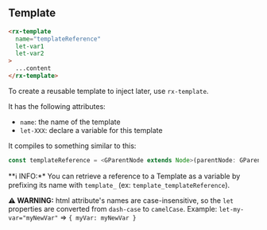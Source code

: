 ## Template

```html
<rx-template
  name="templateReference"
  let-var1
  let-var2
>
  ...content
</rx-template>
```

To create a reusable template to inject later, use `rx-template`.

It has the following attributes:

- `name`: the name of the template
- `let-XXX`: declare a variable for this template

It compiles to something similar to this:

```ts
const templateReference = <GParentNode extends Node>(parentNode: GParentNode, { var1, var2 }): GParentNode => content;
```

**ℹ️ INFO:**️ You can retrieve a reference to a Template as a variable by prefixing its name with `template_`
(ex: `template_templateReference`).

**⚠️️ WARNING:** html attribute's names are case-insensitive, so the `let` properties are converted from `dash-case`
to `camelCase`. Example: `let-my-var="myNewVar"` => `{ myVar: myNewVar }`

